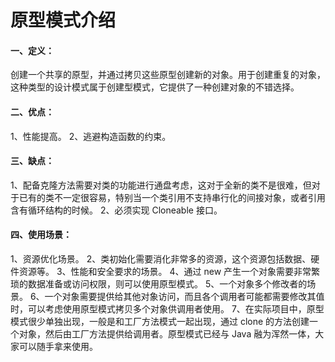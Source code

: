 # 原型模式介绍

#### 一、定义：

创建一个共享的原型，并通过拷贝这些原型创建新的对象。用于创建重复的对象，这种类型的设计模式属于创建型模式，它提供了一种创建对象的不错选择。

#### 二、优点：
1、性能提高。 2、逃避构造函数的约束。

#### 三、缺点：
1、配备克隆方法需要对类的功能进行通盘考虑，这对于全新的类不是很难，但对于已有的类不一定很容易，特别当一个类引用不支持串行化的间接对象，或者引用含有循环结构的时候。 2、必须实现 Cloneable 接口。

#### 四、使用场景：
1、资源优化场景。 
2、类初始化需要消化非常多的资源，这个资源包括数据、硬件资源等。 
3、性能和安全要求的场景。 
4、通过 new 产生一个对象需要非常繁琐的数据准备或访问权限，则可以使用原型模式。
5、一个对象多个修改者的场景。 
6、一个对象需要提供给其他对象访问，而且各个调用者可能都需要修改其值时，可以考虑使用原型模式拷贝多个对象供调用者使用。 
7、在实际项目中，原型模式很少单独出现，一般是和工厂方法模式一起出现，通过 clone 的方法创建一个对象，然后由工厂方法提供给调用者。原型模式已经与 Java 融为浑然一体，大家可以随手拿来使用。
